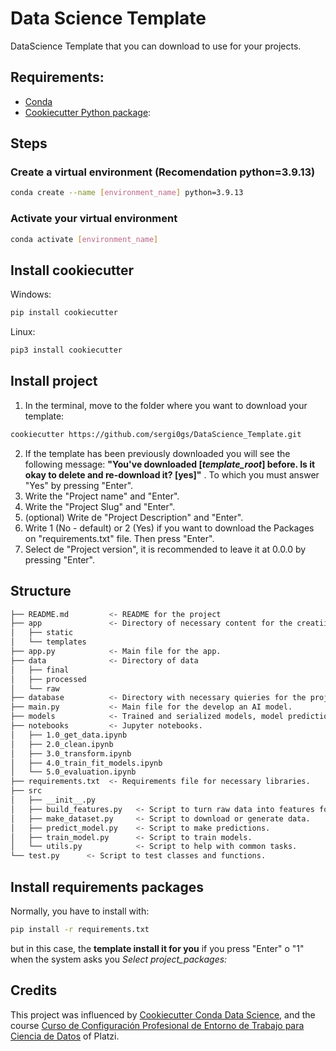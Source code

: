 # Data Science Template
DataScience Template that you can download to use for your projects.

## Requirements:

- [Conda](https://docs.conda.io/projects/conda/en/latest/user-guide/install/download.html)
- [Cookiecutter Python package](http://cookiecutter.readthedocs.org/en/latest/installation.html): 

## Steps
### Create a virtual environment (Recomendation python=3.9.13)
``` bash 
conda create --name [environment_name] python=3.9.13
```
### Activate your virtual environment
``` bash 
conda activate [environment_name] 
```
## Install cookiecutter
Windows: 
``` bash 
pip install cookiecutter
```

Linux:
``` bash 
pip3 install cookiecutter
```
## Install project
1) In the terminal, move to the folder where you want to download your template:

```bash
cookiecutter https://github.com/sergi0gs/DataScience_Template.git
```
2) If the template has been previously downloaded you will see the following message: **"You've downloaded [*template_root*] before. Is it okay to delete and re-download it? [yes]"** . To which you must answer "Yes" by pressing "Enter".
3) Write the "Project name" and "Enter".
4) Write the "Project Slug" and "Enter".
5) (optional) Write de "Project Description" and "Enter".
6) Write 1 (No - default) or 2 (Yes) if you want to download the Packages on "requirements.txt" file. Then press "Enter".
7) Select de "Project version", it is recommended to leave it at 0.0.0 by pressing "Enter".

## Structure

```bash
├── README.md         <- README for the project
├── app               <- Directory of necessary content for the creatiion of the app.
│   ├── static
│   └── templates
├── app.py            <- Main file for the app.
├── data              <- Directory of data
│   ├── final
│   ├── processed
│   └── raw
├── database          <- Directory with necessary quieries for the project.
├── main.py           <- Main file for the develop an AI model.
├── models            <- Trained and serialized models, model predictions, or model summaries.
├── notebooks         <- Jupyter notebooks.
│   ├── 1.0_get_data.ipynb
│   ├── 2.0_clean.ipynb
│   ├── 3.0_transform.ipynb
│   ├── 4.0_train_fit_models.ipynb
│   └── 5.0_evaluation.ipynb
├── requirements.txt  <- Requirements file for necessary libraries.
├── src
│   ├── __init__.py
│   ├── build_features.py   <- Script to turn raw data into features for modeling.
│   ├── make_dataset.py     <- Script to download or generate data.
│   ├── predict_model.py    <- Script to make predictions.
│   ├── train_model.py      <- Script to train models.
│   └── utils.py            <- Script to help with common tasks.
└── test.py      <- Script to test classes and functions.
```

## Install requirements packages
Normally, you have to install with:
```bash
pip install -r requirements.txt
```
but in this case, the **template install it for you** if you press "Enter" o "1" when the system asks you *Select project_packages:*

## Credits

This project was influenced by [Cookiecutter Conda Data Science](https://github.com/jvelezmagic/cookiecutter-conda-data-sciencee), and the course [Curso de Configuración Profesional de Entorno de Trabajo para Ciencia de Datos](https://github.com/jvelezmagic/cookiecutter-conda-data-science) of Platzi.
